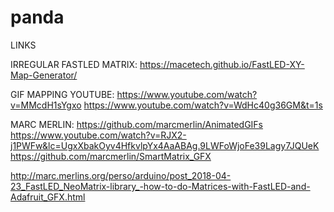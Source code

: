# panda

LINKS

IRREGULAR FASTLED MATRIX: 
https://macetech.github.io/FastLED-XY-Map-Generator/

GIF MAPPING YOUTUBE:
https://www.youtube.com/watch?v=MMcdH1sYgxo
https://www.youtube.com/watch?v=WdHc40g36GM&t=1s

MARC MERLIN:
https://github.com/marcmerlin/AnimatedGIFs
https://www.youtube.com/watch?v=RJX2-j1PWFw&lc=UgxXbakOyv4HfkvlpYx4AaABAg.9LWFoWjoFe39Lagy7JQUeK
https://github.com/marcmerlin/SmartMatrix_GFX

http://marc.merlins.org/perso/arduino/post_2018-04-23_FastLED_NeoMatrix-library_-how-to-do-Matrices-with-FastLED-and-Adafruit_GFX.html

